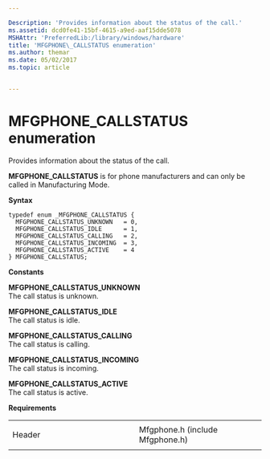 ```yaml
---

Description: 'Provides information about the status of the call.'
ms.assetid: dcd0fe41-15bf-4615-a9ed-aaf15dde5078
MSHAttr: 'PreferredLib:/library/windows/hardware'
title: 'MFGPHONE\_CALLSTATUS enumeration'
ms.author: themar
ms.date: 05/02/2017
ms.topic: article


---
```


# MFGPHONE\_CALLSTATUS enumeration


Provides information about the status of the call.

**MFGPHONE\_CALLSTATUS** is for phone manufacturers and can only be called in Manufacturing Mode.

**Syntax**

```ManagedCPlusPlus
typedef enum _MFGPHONE_CALLSTATUS { 
  MFGPHONE_CALLSTATUS_UNKNOWN   = 0,
  MFGPHONE_CALLSTATUS_IDLE      = 1,
  MFGPHONE_CALLSTATUS_CALLING   = 2,
  MFGPHONE_CALLSTATUS_INCOMING  = 3,
  MFGPHONE_CALLSTATUS_ACTIVE    = 4
} MFGPHONE_CALLSTATUS;
```

**Constants**

<span id="MFGPHONE_CALLSTATUS_UNKNOWN_"></span><span id="mfgphone_callstatus_unknown_"></span>**MFGPHONE\_CALLSTATUS\_UNKNOWN**   
The call status is unknown.

<span id="MFGPHONE_CALLSTATUS_IDLE"></span><span id="mfgphone_callstatus_idle"></span>**MFGPHONE\_CALLSTATUS\_IDLE**  
The call status is idle.

<span id="MFGPHONE_CALLSTATUS_CALLING"></span><span id="mfgphone_callstatus_calling"></span>**MFGPHONE\_CALLSTATUS\_CALLING**  
The call status is calling.

<span id="MFGPHONE_CALLSTATUS_INCOMING"></span><span id="mfgphone_callstatus_incoming"></span>**MFGPHONE\_CALLSTATUS\_INCOMING**  
The call status is incoming.

<span id="MFGPHONE_CALLSTATUS_ACTIVE"></span><span id="mfgphone_callstatus_active"></span>**MFGPHONE\_CALLSTATUS\_ACTIVE**  
The call status is active.

**Requirements**

<table>
<colgroup>
<col width="50%" />
<col width="50%" />
</colgroup>
<tbody>
<tr class="odd">
<td align="left"><p>Header</p></td>
<td align="left">Mfgphone.h (include Mfgphone.h)</td>
</tr>
</tbody>
</table>

 

 





